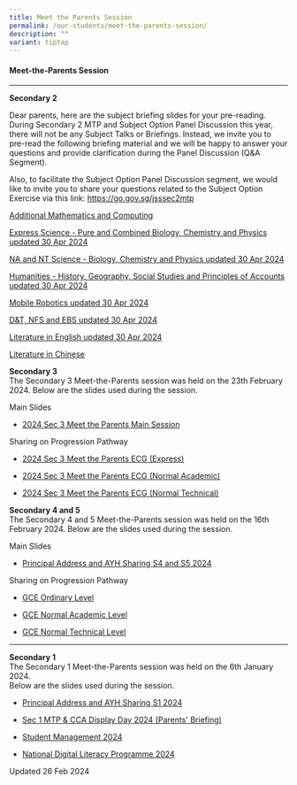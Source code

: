 ```yaml
---
title: Meet the Parents Session
permalink: /our-students/meet-the-parents-session/
description: ""
variant: tiptap
---
```

<h4>Meet-the-Parents Session</h4>
<hr>
<p><strong>Secondary 2</strong>
</p>
<p>Dear parents, here are the subject briefing slides for your pre-reading.
During Secondary 2 MTP and Subject Option Panel Discussion this year, there
will not be any Subject Talks or Briefings. Instead, we invite you to pre-read
the following briefing material and we will be happy to answer your questions
and provide clarification during the Panel Discussion (Q&amp;A Segment).</p>
<p>Also, to facilitate the Subject Option Panel Discussion segment, we would
like to invite you to share your questions related to the Subject Option
Exercise via this link: <a href="https://go.gov.sg/jsssec2mtp" rel="noopener noreferrer nofollow" target="_blank">https://go.gov.sg/jsssec2mtp</a>
</p>
<p><a href="/files/Additional_Mathematics_and_Computing.pdf" rel="noopener noreferrer nofollow" target="_blank">Additional Mathematics and Computing</a>
</p>
<p><a href="/files/Express_Science___Pure_and_Combined_Biology_Chemistry_Physics.pdf" rel="noopener noreferrer nofollow" target="_blank">Express Science - Pure and Combined Biology, Chemistry and Physics updated 30 Apr 2024</a>
</p>
<p><a href="/files/NA_NT_Science___Biology_Chemistry_Physics.pdf" rel="noopener noreferrer nofollow" target="_blank">NA and NT Science - Biology, Chemistry and Physics updated 30 Apr 2024</a>
</p>
<p><a href="/files/History_and_Geography_and_Principles_of_Accounts.pdf" rel="noopener noreferrer nofollow" target="_blank">Humanities - History, Geography, Social Studies and Principles of Accounts updated 30 Apr 2024</a>
</p>
<p><a href="/files/Mobile_Robotics__1_.pdf" rel="noopener noreferrer nofollow" target="_blank">Mobile Robotics updated 30 Apr 2024</a>
</p>
<p><a href="/files/D_T_and_NFS_and_EBS__1_.pdf" rel="noopener noreferrer nofollow" target="_blank">D&amp;T, NFS and EBS updated 30 Apr 2024</a>
</p>
<p><a href="/files/Literature_in_English__1_.pdf" rel="noopener noreferrer nofollow" target="_blank">Literature in English updated 30 Apr 2024</a>
</p>
<p><a href="/files/Literature_in_Chinese.pdf" rel="noopener noreferrer nofollow" target="_blank">Literature in Chinese</a>
</p>
<p><strong>Secondary 3</strong> 
<br>The Secondary 3 Meet-the-Parents session was held on the 23th February
2024. Below are the slides used during the session.</p>
<p>Main Slides</p>
<ul data-tight="true" class="tight">
<li>
<p><a href="/files/2024_Sec_3_MTP_Main_Session_compressed.pdf" rel="noopener noreferrer nofollow" target="_blank">2024 Sec 3 Meet the Parents Main Session</a>
</p>
</li>
</ul>
<p>Sharing on Progression Pathway</p>
<ul data-tight="true" class="tight">
<li>
<p><a href="/files/2024_Sec3_MTP_ECG__3E_.pdf" rel="noopener noreferrer nofollow" target="_blank">2024 Sec 3 Meet the Parents ECG (Express)</a>
</p>
</li>
<li>
<p><a href="/files/2024_Sec3_MTP_ECG__3NA_.pdf" rel="noopener noreferrer nofollow" target="_blank">2024 Sec 3 Meet the Parents ECG (Normal Academic)</a>
</p>
</li>
<li>
<p><a href="/files/2024_Sec3_MTP_ECG__3NT_.pdf" rel="noopener noreferrer nofollow" target="_blank">2024 Sec 3 Meet the Parents ECG (Normal Technical)</a>
</p>
</li>
</ul>
<p><strong>Secondary 4 and 5</strong> 
<br>The Secondary 4 and 5 Meet-the-Parents session was held on the 16th February
2024. Below are the slides used during the session.</p>
<p>Main Slides</p>
<ul data-tight="true" class="tight">
<li>
<p><a href="/files/MTP/2024_sec_45_mtp__main_session.pdf" rel="noopener noreferrer nofollow" target="_blank">Principal Address and AYH Sharing S4 and S5 2024</a>
</p>
</li>
</ul>
<p>Sharing on Progression Pathway</p>
<ul data-tight="true" class="tight">
<li>
<p><a href="/files/MTP/2024_Sec45_MTP_ECG__4E5N_.pdf" rel="noopener noreferrer nofollow" target="_blank">GCE Ordinary Level</a>
</p>
</li>
<li>
<p><a href="/files/MTP/2024_Sec45_MTP_ECG__4NA_.pdf" rel="noopener noreferrer nofollow" target="_blank">GCE Normal Academic Level</a>
</p>
</li>
<li>
<p><a href="/files/MTP/2024_Sec45_MTP_ECG__4NT_.pdf" rel="noopener noreferrer nofollow" target="_blank">GCE Normal Technical Level</a>
</p>
</li>
</ul>
<hr>
<p><strong>Secondary 1</strong> 
<br>The Secondary 1 Meet-the-Parents session was held on the 6th January 2024.
<br>Below are the slides used during the session.
<br>
</p>
<ul data-tight="true" class="tight">
<li>
<p><a href="/files/Principal_Address_and_AYH_Sharing_S1_2024__3_.pdf" rel="noopener noreferrer nofollow" target="_blank">Principal Address and AYH Sharing S1 2024</a>
</p>
</li>
<li>
<p><a href="/files/Sec_1_MTP___CCA_Display_Day_2024__Parents_Briefing_.pdf" rel="noopener noreferrer nofollow" target="_blank">Sec 1 MTP &amp; CCA Display Day 2024 (Parents' Briefing)</a>
</p>
</li>
<li>
<p><a href="/files/Student_Management_2024.pdf" rel="noopener noreferrer nofollow" target="_blank">Student Management 2024</a>
</p>
</li>
<li>
<p><a href="/files/National_Digital_Literacy_Programme_2024.pdf" rel="noopener noreferrer nofollow" target="_blank">National Digital Literacy Programme 2024</a> 
<br>
</p>
</li>
</ul>
<p>Updated 26 Feb 2024</p>